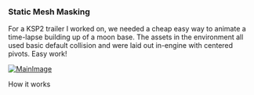 ### Static Mesh Masking

For a KSP2 trailer I worked on, we needed a cheap easy way to animate a time-lapse building up of a moon base.  The assets in the environment all used basic default collision and were laid out in-engine with centered pivots.  Easy work!

[![MainImage](https://david-miller.life/images/tags_popup.png)](https://david-miller.life/images/tags_popup.png)

How it works
